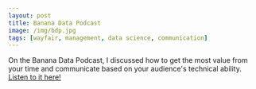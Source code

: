 ```yaml
---
layout: post
title: Banana Data Podcast
image: /img/bdp.jpg
tags: [wayfair, management, data science, communication]
---
```


On the Banana Data Podcast, I discussed how to get the most value from your time and communicate based on your audience's technical ability. [Listen to it here!](https://banana-data.buzzsprout.com/300035/8563330-rise-of-the-data-citizen)



